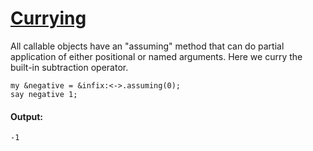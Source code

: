 [1]: http://rosettacode.org/wiki/Currying

# [Currying][1]

All callable objects have an "assuming" method that can do partial application of either positional or named arguments. Here we curry the built-in subtraction operator.

```perl6
my &negative = &infix:<->.assuming(0);
say negative 1;
```

#### Output:
```
-1
```